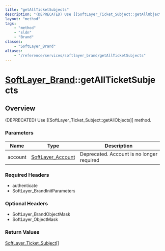 ```yaml
---
title: "getAllTicketSubjects"
description: "(DEPRECATED) Use [[SoftLayer_Ticket_Subject::getAllObjects]] method."
layout: "method"
tags:
    - "method"
    - "sldn"
    - "Brand"
classes:
    - "SoftLayer_Brand"
aliases:
    - "/reference/services/softlayer_brand/getAllTicketSubjects"
---
```

# [SoftLayer_Brand](/reference/services/SoftLayer_Brand)::getAllTicketSubjects




## Overview 
(DEPRECATED) Use [[SoftLayer_Ticket_Subject::getAllObjects]] method. 

### Parameters 
|Name | Type | Description |
| --- | --- | --- |
|account| <a href='/reference/datatypes/SoftLayer_Account'>SoftLayer_Account </a>| Deprecated. Account is no longer required|


### Required Headers
* authenticate
* SoftLayer_BrandInitParameters

### Optional Headers
* SoftLayer_BrandObjectMask
* SoftLayer_ObjectMask

### Return Values
<a href='/reference/datatypes/SoftLayer_Ticket_Subject'>SoftLayer_Ticket_Subject[] </a>

